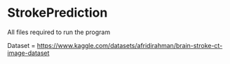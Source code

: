 # StrokePrediction
All files required to run the program

Dataset = https://www.kaggle.com/datasets/afridirahman/brain-stroke-ct-image-dataset
